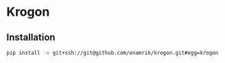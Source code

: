 # Krogon

## Installation

```bash
pip install -e git+ssh://git@github.com/enamrik/krogon.git#egg=krogon
```

